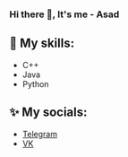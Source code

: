 ### Hi there 👋, It's me - Asad

## 🔧 My skills:
  - C++
  - Java
  - Python

## ✨ My socials:
  - [Telegram](https://t.me/AsadR22)
  - [VK](https://vk.com/antihrupkij)

<!--
**BuryatyaTut/BuryatyaTut** is a ✨ _special_ ✨ repository because its `README.md` (this file) appears on your GitHub profile.

Here are some ideas to get you started:

- 🔭 I’m currently working on ...
- 🌱 I’m currently learning ...
- 👯 I’m looking to collaborate on ...
- 🤔 I’m looking for help with ...
- 💬 Ask me about ...
- 📫 How to reach me: ...
- 😄 Pronouns: ...
- ⚡ Fun fact: ...
-->
